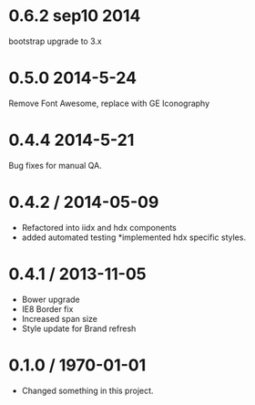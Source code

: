 0.6.2 sep10 2014
==================
bootstrap upgrade to 3.x

0.5.0 2014-5-24
================
Remove Font Awesome, replace with GE Iconography

0.4.4 2014-5-21
================
Bug fixes for manual QA.

0.4.2 / 2014-05-09
===============
* Refactored into iidx and hdx components
* added automated testing
*implemented hdx specific styles.
 
0.4.1 / 2013-11-05
==================
* Bower upgrade
* IE8 Border fix
* Increased span size
* Style update for Brand refresh

0.1.0 / 1970-01-01
==================
* Changed something in this project.
